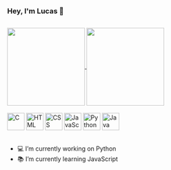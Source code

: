 ### Hey, I'm Lucas 👋

##

<a href="https://github.com/lucasprad05/github-readme-stats">
  <img height="180cm" align="center" src="https://github-readme-stats.vercel.app/api?username=lucasprad05&show_icons=true&theme=chartreuse-dark" />
</a>
<a href="https://github.com/lucasprad05/github-readme-stats">
  <img height="180cm" align="center" src="https://github-readme-stats.vercel.app/api/top-langs/?username=lucasprad05&layout=compact&theme=chartreuse-dark" />
</a>

<div style="display: inline_block"><br>
  <img aling="center" alt="C" height="40" width"50" src="https://cdn.jsdelivr.net/gh/devicons/devicon/icons/c/c-original.svg">
  <img aling="center" alt="HTML" height="40" width"50" src="https://cdn.jsdelivr.net/gh/devicons/devicon/icons/html5/html5-original.svg">
  <img aling="center" alt="CSS" height="40" width"50" src="https://cdn.jsdelivr.net/gh/devicons/devicon/icons/css3/css3-original.svg">
  <img aling="center" alt="JavaScript" height="40" width"50" src="https://cdn.jsdelivr.net/gh/devicons/devicon/icons/javascript/javascript-original.svg">
  <img aling="center" alt="Python" height="40" width"50" src="https://cdn.jsdelivr.net/gh/devicons/devicon/icons/python/python-original.svg">
  <img aling="center" alt="Java" height="40" width"50" src="https://cdn.jsdelivr.net/gh/devicons/devicon/icons/java/java-original.svg">
</div>

##

- 💻 I’m currently working on Python
- 📚 I’m currently learning JavaScript

